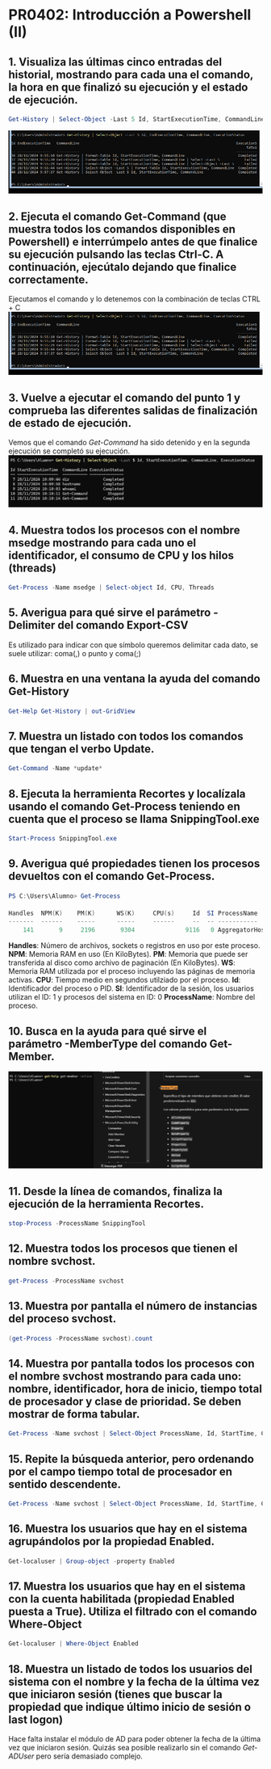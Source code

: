 # PR0402: Introducción a Powershell (II)



## 1. Visualiza las últimas cinco entradas del historial, mostrando para cada una el comando, la hora en que finalizó su ejecución y el estado de ejecución.

```powershell
Get-History | Select-Object -Last 5 Id, StartExecutionTime, CommandLine, ExecutionStatus
```
![](../imagenes/PR02-1.png)


## 2. Ejecuta el comando Get-Command (que muestra todos los comandos disponibles en Powershell) e interrúmpelo antes de que finalice su ejecución pulsando las teclas Ctrl-C. A continuación, ejecútalo dejando que finalice correctamente.

Ejecutamos el comando y lo detenemos con la combinación de teclas CTRL + C
![](../imagenes/PR02-1.png)


## 3. Vuelve a ejecutar el comando del punto 1 y comprueba las diferentes salidas de finalización de estado de ejecución.

Vemos que el comando *Get-Command* ha sido detenido y en la segunda ejecución se completó su ejecución.
![](../imagenes/PR02-3.png)

## 4. Muestra todos los procesos con el nombre msedge mostrando para cada uno el identificador, el consumo de CPU y los hilos (threads)

```powershell
Get-Process -Name msedge | Select-object Id, CPU, Threads
```

## 5. Averigua para qué sirve el parámetro -Delimiter del comando Export-CSV

Es utilizado para indicar con que símbolo queremos delimitar cada dato, se suele utilizar: coma(,) o punto y coma(;)

## 6. Muestra en una ventana la ayuda del comando Get-History

```powershell
Get-Help Get-History | out-GridView
```

## 7. Muestra un listado con todos los comandos que tengan el verbo Update.

```powershell
Get-Command -Name *update*
```

## 8. Ejecuta la herramienta Recortes y localízala usando el comando Get-Process teniendo en cuenta que el proceso se llama SnippingTool.exe

```powershell
Start-Process SnippingTool.exe
```

## 9. Averigua qué propiedades tienen los procesos devueltos con el comando Get-Process.

```powershell
PS C:\Users\Alumno> Get-Process

Handles  NPM(K)    PM(K)      WS(K)     CPU(s)     Id  SI ProcessName
-------  ------    -----      -----     ------     --  -- -----------
    141       9     2196       9304              9116   0 AggregatorHost
```
**Handles**: Número de archivos, sockets o registros en uso por este proceso.
**NPM**: Memoria RAM en uso (En KiloBytes).
**PM**: Memoria que puede ser transferida al disco como archivo de paginación (En KiloBytes).
**WS**: Memoria RAM utilizada por el proceso incluyendo las páginas de memoria activas.
**CPU**: Tiempo medio en segundos utilziado por el proceso.
**Id**: Identificador del proceso o PID.
**SI**: Identificador de la sesión, los usuarios utilizan el ID: 1 y procesos del sistema en ID: 0
**ProcessName**: Nombre del proceso.

## 10. Busca en la ayuda para qué sirve el parámetro -MemberType del comando Get-Member.

![](../imagenes/PR02-4.png)

## 11. Desde la línea de comandos, finaliza la ejecución de la herramienta Recortes.

```powershell
stop-Process -ProcessName SnippingTool
```

## 12. Muestra todos los procesos que tienen el nombre svchost.

```powershell
get-Process -ProcessName svchost
```

## 13. Muestra por pantalla el número de instancias del proceso svchost.

```powershell
(get-Process -ProcessName svchost).count
```

## 14. Muestra por pantalla todos los procesos con el nombre svchost mostrando para cada uno: nombre, identificador, hora de inicio, tiempo total de procesador y clase de prioridad. Se deben mostrar de forma tabular.

```powershell
Get-Process -Name svchost | Select-Object ProcessName, Id, StartTime, CPU, PriorityClass | Format-Table
```

## 15. Repite la búsqueda anterior, pero ordenando por el campo tiempo total de procesador en sentido descendente.

```powershell
Get-Process -Name svchost | Select-Object ProcessName, Id, StartTime, CPU, PriorityClass | Sort-Object -Property CPU -Descending | Format-Table
```

## 16. Muestra los usuarios que hay en el sistema agrupándolos por la propiedad Enabled.

```powershell
Get-localuser | Group-object -property Enabled
```

## 17. Muestra los usuarios que hay en el sistema con la cuenta habilitada (propiedad Enabled puesta a True). Utiliza el filtrado con el comando Where-Object

```powershell
Get-localuser | Where-Object Enabled
```

## 18. Muestra un listado de todos los usuarios del sistema con el nombre y la fecha de la última vez que iniciaron sesión (tienes que buscar la propiedad que indique último inicio de sesión o last logon)

Hace falta instalar el módulo de AD para poder obtener la fecha de la última vez que iniciaron sesión.
Quizás sea posible realizarlo sin el comando *Get-ADUser* pero sería demasiado complejo.
 